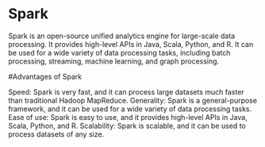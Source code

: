 # Spark

Spark is an open-source unified analytics engine for large-scale data processing.
It provides high-level APIs in Java, Scala, Python, and R.
It can be used for a wide variety of data processing tasks, including batch processing, streaming, machine learning, and graph processing.


#Advantages of Spark

Speed: Spark is very fast, and it can process large datasets much faster than traditional Hadoop MapReduce.
Generality: Spark is a general-purpose framework, and it can be used for a wide variety of data processing tasks.
Ease of use: Spark is easy to use, and it provides high-level APIs in Java, Scala, Python, and R.
Scalability: Spark is scalable, and it can be used to process datasets of any size.
